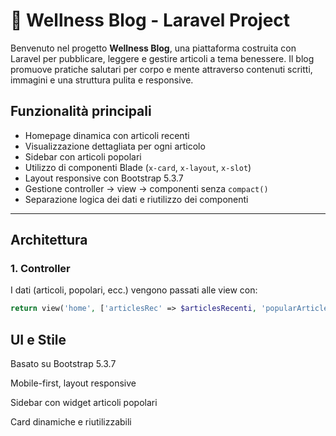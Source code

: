 # 🌿 Wellness Blog - Laravel Project

Benvenuto nel progetto **Wellness Blog**, una piattaforma costruita con Laravel per pubblicare, leggere e gestire articoli a tema benessere. Il blog promuove pratiche salutari per corpo e mente attraverso contenuti scritti, immagini e una struttura pulita e responsive.

##  Funzionalità principali
-  Homepage dinamica con articoli recenti
-  Visualizzazione dettagliata per ogni articolo
-  Sidebar con articoli popolari
-  Utilizzo di componenti Blade (`x-card`, `x-layout`, `x-slot`)
-  Layout responsive con Bootstrap 5.3.7
-  Gestione controller → view → componenti senza `compact()`
-  Separazione logica dei dati e riutilizzo dei componenti

---

##  Architettura

### 1. **Controller**
I dati (articoli, popolari, ecc.) vengono passati alle view con:
```php
return view('home', ['articlesRec' => $articlesRecenti, 'popularArticles' => $popolari]);
``` 


##  UI e Stile
Basato su Bootstrap 5.3.7

Mobile-first, layout responsive

Sidebar con widget articoli popolari

Card dinamiche e riutilizzabili
